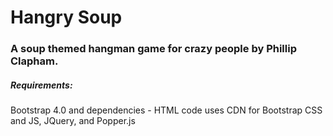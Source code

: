 # Hangry Soup
### A soup themed hangman game for crazy people by Phillip Clapham.

##### Requirements:
Bootstrap 4.0 and dependencies - HTML code uses CDN for Bootstrap CSS and JS, JQuery, and Popper.js